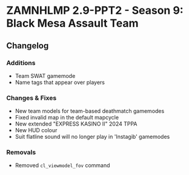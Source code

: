 # ZAMNHLMP 2.9-PPT2 - Season 9: Black Mesa Assault Team
## Changelog

### Additions
- Team SWAT gamemode
- Name tags that appear over players


### Changes & Fixes
- New team models for team-based deathmatch gamemodes
- Fixed invalid map in the default mapcycle
- New extended "EXPRESS KASINO II" 2024 TPPA
- New HUD colour
- Suit flatline sound will no longer play in 'Instagib' gamemodes


### Removals
- Removed `cl_viewmodel_fov` command